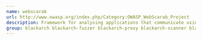 ```yaml
---
name: webscarab
url: http://www.owasp.org/index.php/Category:OWASP_WebScarab_Project
description: Framework for analysing applications that communicate using the HTTP and HTTPS protocols URL : http://www.
group: blackarch blackarch-fuzzer blackarch-proxy blackarch-scanner blackarch-webapp
---
```


